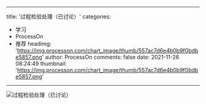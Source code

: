 
---
title: '过程检验处理（已讨论）'
categories: 
 - 学习
 - ProcessOn
 - 推荐
headimg: 'https://img.processon.com/chart_image/thumb/557ac7d6e4b0b9f0bdbe5857.png'
author: ProcessOn
comments: false
date: 2021-11-26 08:24:49
thumbnail: 'https://img.processon.com/chart_image/thumb/557ac7d6e4b0b9f0bdbe5857.png'
---

<div>   
<img class="thumb" alt="过程检验处理（已讨论）" src="https://img.processon.com/chart_image/thumb/557ac7d6e4b0b9f0bdbe5857.png" referrerpolicy="no-referrer">
<p></p>  
</div>
            